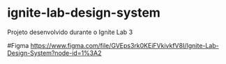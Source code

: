 # ignite-lab-design-system
Projeto desenvolvido durante o Ignite Lab 3


#Figma
  https://www.figma.com/file/GVEps3rk0KEiFVkivkfV8I/Ignite-Lab-Design-System?node-id=1%3A2

